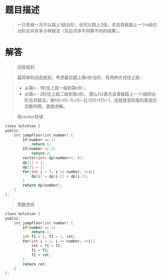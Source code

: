 # 题目描述    
> 一只青蛙一次可以跳上1级台阶，也可以跳上2级。求该青蛙跳上一个n级的台阶总共有多少种跳法（先后次序不同算不同的结果）。


# 解答

> 动态规划

> 最简单的动态规划，考虑最后跳上第n阶台阶，有两种方式往上跳：
> - 从第n - 1阶往上跳一级到第n阶；
> - 从第n - 2阶往上跳二级到第n阶。
那么f(i)表示该青蛙跳上一个i级的台阶总共跳法。故f(i)=f(i−1)+f(i−2),f(0)=f(1)=1，这就是变形版的斐波拉契数列啊，直接求解。


> 用vector存储

```c
class Solution {
public:
    int jumpFloor(int number) {
        if(number == 1)
            return 1;
        if(number == 2)
            return 2;
        vector<int> dp(number+1, 0);
        dp[1] = 1;
        dp[2] = 2;
        for(int i = 3; i <= number; ++i){
            dp[i] = dp[i-1] + dp[i-2];
        }
        return dp[number];
    }
};
```
> 常数空间

```c
class Solution {
public:
    int jumpFloor(int number) {
        if(number == 1)
            return 1;
        int f1 = 1, f2 = 1, ret;
        for(int i = 2; i <= number; ++i){
            ret = f1 + f2;
            f1 = f2;
            f2 = ret;
        }
        return ret;
    }
};
```